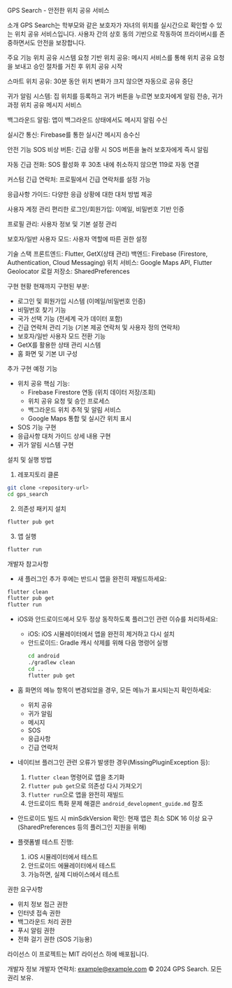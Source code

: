 GPS Search - 안전한 위치 공유 서비스

소개
GPS Search는 학부모와 같은 보호자가 자녀의 위치를 실시간으로 확인할 수 있는 위치 공유 서비스입니다. 사용자 간의 상호 동의 기반으로 작동하여 프라이버시를 존중하면서도 안전을 보장합니다.

주요 기능
위치 공유 시스템
요청 기반 위치 공유: 메시지 서비스를 통해 위치 공유 요청을 보내고 승인 절차를 거친 후 위치 공유 시작

스마트 위치 공유: 30분 동안 위치 변화가 크지 않으면 자동으로 공유 중단

귀가 알림 시스템: 집 위치를 등록하고 귀가 버튼을 누르면 보호자에게 알림 전송, 귀가 과정 위치 공유
메시지 서비스

백그라운드 알림: 앱이 백그라운드 상태에서도 메시지 알림 수신

실시간 통신: Firebase를 통한 실시간 메시지 송수신

안전 기능
SOS 비상 버튼: 긴급 상황 시 SOS 버튼을 눌러 보호자에게 즉시 알림

자동 긴급 전화: SOS 활성화 후 30초 내에 취소하지 않으면 119로 자동 연결

커스텀 긴급 연락처: 프로필에서 긴급 연락처를 설정 가능

응급사항 가이드: 다양한 응급 상황에 대한 대처 방법 제공

사용자 계정 관리
편리한 로그인/회원가입: 이메일, 비밀번호 기반 인증

프로필 관리: 사용자 정보 및 기본 설정 관리

보호자/일반 사용자 모드: 사용자 역할에 따른 권한 설정

기술 스택
프론트엔드: Flutter, GetX(상태 관리)
백엔드: Firebase (Firestore, Authentication, Cloud Messaging)
위치 서비스: Google Maps API, Flutter Geolocator
로컬 저장소: SharedPreferences

구현 현황
현재까지 구현된 부분:

- 로그인 및 회원가입 시스템 (이메일/비밀번호 인증)
- 비밀번호 찾기 기능
- 국가 선택 기능 (전세계 국가 데이터 포함)
- 긴급 연락처 관리 기능 (기본 제공 연락처 및 사용자 정의 연락처)
- 보호자/일반 사용자 모드 전환 기능
- GetX를 활용한 상태 관리 시스템
- 홈 화면 및 기본 UI 구성

추가 구현 예정 기능

- 위치 공유 핵심 기능:
  - Firebase Firestore 연동 (위치 데이터 저장/조회)
  - 위치 공유 요청 및 승인 프로세스
  - 백그라운드 위치 추적 및 알림 서비스
  - Google Maps 통합 및 실시간 위치 표시
- SOS 기능 구현
- 응급사항 대처 가이드 상세 내용 구현
- 귀가 알림 시스템 구현

설치 및 실행 방법

1. 레포지토리 클론

```bash
git clone <repository-url>
cd gps_search
```

2. 의존성 패키지 설치

```bash
flutter pub get
```

3. 앱 실행

```bash
flutter run
```

개발자 참고사항

- 새 플러그인 추가 후에는 반드시 앱을 완전히 재빌드하세요:

```bash
flutter clean
flutter pub get
flutter run
```

- iOS와 안드로이드에서 모두 정상 동작하도록 플러그인 관련 이슈를 처리하세요:

  - iOS: iOS 시뮬레이터에서 앱을 완전히 제거하고 다시 설치
  - 안드로이드: Gradle 캐시 삭제를 위해 다음 명령어 실행
    ```bash
    cd android
    ./gradlew clean
    cd ..
    flutter pub get
    ```

- 홈 화면의 메뉴 항목이 변경되었을 경우, 모든 메뉴가 표시되는지 확인하세요:

  - 위치 공유
  - 귀가 알림
  - 메시지
  - SOS
  - 응급사항
  - 긴급 연락처

- 네이티브 플러그인 관련 오류가 발생한 경우(MissingPluginException 등):

  1. `flutter clean` 명령어로 앱을 초기화
  2. `flutter pub get`으로 의존성 다시 가져오기
  3. `flutter run`으로 앱을 완전히 재빌드
  4. 안드로이드 특화 문제 해결은 `android_development_guide.md` 참조

- 안드로이드 빌드 시 minSdkVersion 확인:
  현재 앱은 최소 SDK 16 이상 요구 (SharedPreferences 등의 플러그인 지원을 위해)

- 플랫폼별 테스트 진행:
  1. iOS 시뮬레이터에서 테스트
  2. 안드로이드 에뮬레이터에서 테스트
  3. 가능하면, 실제 디바이스에서 테스트

권한 요구사항

- 위치 정보 접근 권한
- 인터넷 접속 권한
- 백그라운드 처리 권한
- 푸시 알림 권한
- 전화 걸기 권한 (SOS 기능용)

라이선스
이 프로젝트는 MIT 라이선스 하에 배포됩니다.

개발자 정보
개발자 연락처: example@example.com
© 2024 GPS Search. 모든 권리 보유.
